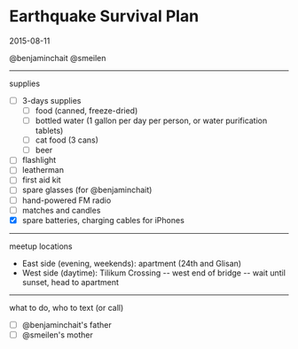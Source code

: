 # Earthquake Survival Plan

2015-08-11

@benjaminchait
@smeilen

* * *

supplies
* [ ] 3-days supplies
  * [ ] food (canned, freeze-dried)
  * [ ] bottled water (1 gallon per day per person, or water purification tablets)
  * [ ] cat food (3 cans)
  * [ ] beer
* [ ] flashlight
* [ ] leatherman
* [ ] first aid kit
* [ ] spare glasses (for @benjaminchait)
* [ ] hand-powered FM radio
* [ ] matches and candles
* [x] spare batteries, charging cables for iPhones

* * *

meetup locations
* East side (evening, weekends): apartment (24th and Glisan)
* West side (daytime): Tilikum Crossing -- west end of bridge -- wait until sunset, head to apartment

* * *

what to do, who to text (or call)
* [ ] @benjaminchait's father
* [ ] @smeilen's mother
